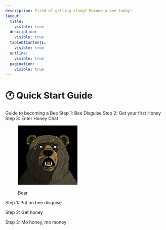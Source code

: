 ```yaml
---
description: Tired of getting stung? Become a bee today!
layout:
  title:
    visible: true
  description:
    visible: true
  tableOfContents:
    visible: true
  outline:
    visible: true
  pagination:
    visible: true
---
```


# 🕐 Quick Start Guide

Guide to becoming a Bee Step 1: Bee Disguise Step 2: Get your first Honey Step 3: Enter Honey Chat

<div align="left">

<figure><img src="../../.gitbook/assets/image 84.png" alt="" width="188"><figcaption><p>Bear</p></figcaption></figure>

</div>

Step 1: Put on bee disguise

Step 2: Get honey

Step 3: Mo honey, mo money&#x20;
